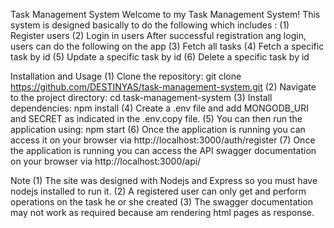Task Management System
Welcome to my  Task Management System! This system is designed basically to do the following
which includes :
(1) Register users
(2) Login in users
After successful registration ang login, users can do the following on the app
(3) Fetch all tasks
(4) Fetch a specific task by id
(5) Update a specific task by id
(6) Delete a specific task by id

Installation and Usage
(1) Clone the repository: git clone https://github.com/DESTINYAS/task-management-system.git
(2) Navigate to the project directory: cd task-management-system
(3) Install dependencies: npm install
(4) Create a .env file and add MONGODB_URI and SECRET as indicated in the .env.copy file.
(5) You can then run the application using: npm start
(6) Once the application is running you can access it on your browser via http://localhost:3000/auth/register
(7) Once the application is running you can access the API swagger documentation on your browser via http://localhost:3000/api/  

Note
(1) The site was designed with Nodejs and Express so you must have nodejs installed to run it.
(2) A registered user can only get and perform operations on the task he or she created
(3)  The swagger documentation may not work as required because am rendering html pages as response.
